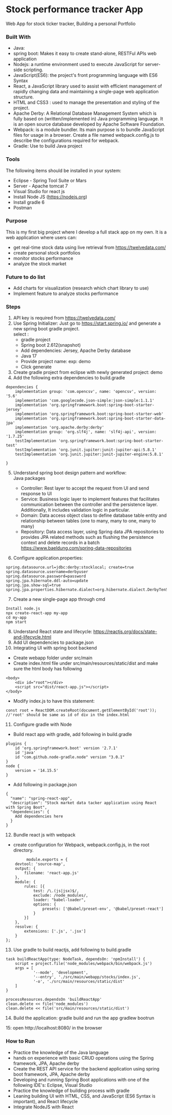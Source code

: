 # Stock performance tracker App
Web App for stock ticker tracker, Building a personal Portfolio
### Built With
* Java: <br />
* spring boot: Makes it easy to create stand-alone, RESTFul APIs web application <br />
* Nodejs: a runtime environment used to execute JavaScript for server-side scripting. <br />
* JavaScript(ES6): the project's front programming language with ES6 Syntax <br />
* React,  a JavaScript library used to assist with efficient management of rapidly changing data and maintaining a single-page web application structure. <br />
* HTML and CSS3 : used to manage the presentation and styling of the project. <br />
* Apache Derby: A Relational Database Management System which is fully based on (written/implemented in) Java programming language. It is an open source database developed by Apache Software Foundation. <br />
* Webpack:  is a module bundler. Its main purpose is to bundle JavaScript files for usage in a browser. Create a file named webpack.config.js to describe the configurations required for webpack. <br />
* Gradle: Use to build Java project <br />
### Tools
The following items should be installed in your system: <br />
* Eclipse - Spring Tool Suite or Mars <br />
* Server - Apache tomcat 7 <br />
* Visual Studio for react js <br />
* Install Node JS (https://nodejs.org) <br />
* Install gradle 6 <br />
* Postman <br />
### Purpose
This is my first big project where I develop a full stack app on my own. It is a web application where users can: <br />
* get real-time stock data using live retrieval from  https://twelvedata.com/ <br />
* create personal stock portfolios <br />
* monitor stocks performance <br />
* analyze the stock market <br />
### Future to do list 
* Add charts for visualization (research which chart library to use) <br />
* Implement feature to analyze stocks performance

### Steps
1. API key is required from https://twelvedata.com/
2. Use Spring Initializer: Just go to https://start.spring.io/ and generate a new spring boot gradle project. <br />
	select : <br />
	* gradle project
	* Spring boot 2.612(snapshot)
	* Add dependencies: Jersey, Apache Derby database
	* Java 17
	* Provide project name: exp: demo
	* Click generate
3. Create gradle project from eclipse with newly generated project: demo
4. Add the following extra dependencies to build.gradle
```
dependencies {
	implementation group: 'com.opencsv', name: 'opencsv', version: '5.6'
	implementation 'com.googlecode.json-simple:json-simple:1.1.1'
	implementation 'org.springframework.boot:spring-boot-starter-jersey'
	implementation 'org.springframework.boot:spring-boot-starter-web'
	implementation 'org.springframework.boot:spring-boot-starter-data-jpa'
	implementation 'org.apache.derby:derby'
	implementation group: 'org.slf4j', name: 'slf4j-api', version: '1.7.25'
	testImplementation 'org.springframework.boot:spring-boot-starter-test'
	testImplementation 'org.junit.jupiter:junit-jupiter-api:5.8.1'
    testImplementation 'org.junit.jupiter:junit-jupiter-engine:5.8.1'    

}
``` 
5. Understand spring boot design pattern and workflow: <br />
	Java packages <br />
	* Controller: Rest layer to accept the request from UI and send response to UI
	* Service: Business logic layer to implement features  that facilitates communication between the controller and the persistence layer. Additionally, It includes validation logic in particular.
	* Domain:  Data access object class to define database table entity and relationship between tables (one to many, many to one, many to many) <br />
	* Repository: Data access layer, using Spring data JPA repositories to provides JPA related methods such as flushing the persistence context and delete records in a batch https://www.baeldung.com/spring-data-repositories

6. Configure application.properties:
```
spring.datasource.url=jdbc:derby:stocklocal; create=true
spring.datasource.username=derbyuser
spring.datasource.password=password
spring.jpa.hibernate.ddl-auto=update
spring.jpa.show-sql=true
spring.jpa.properties.hibernate.dialect=org.hibernate.dialect.DerbyTenSevenDialect
```

7. Create a new single-page app through cmd
```
Install node.js 
npx create-react-app my-app
cd my-app
npm start
```
8. Understand React state and lifecycle: https://reactjs.org/docs/state-and-lifecycle.html
9. Add UI dependencies to package.json
10. Integrating UI with spring boot backend
* Create webapp folder under src/main
* Create index.html file under src/main/resources/static/dist and make sure the html body has following
```
<body>
	<div id="root"></div>
 	<script src="dist/react-app.js"></script>
</body>
```
* Modify index.js to have this statement:
```
const root = ReactDOM.createRoot(document.getElementById('root'));
//'root' should be same as id of div in the index.html 
```
11. Configure gradle with Node
* Build react app with gradle, add following in build.gradle
```
plugins {
    id 'org.springframework.boot' version '2.7.1'
    id 'java'
    id "com.github.node-gradle.node" version "3.0.1"
}
node {
    version = '14.15.5'
}
```
* Add following in package.json
```
{
  "name": "spring-react-app",
  "description": "Stock market data tacker application using React with Spring Boot",
  "dependencies": {
	Add dependencies here
  }
}
```
12. Bundle react js with webpack
* create configuration for Webpack, webpack.config.js, in the root directory.
	
```          
         module.exports = {
    devtool: 'source-map',
    output: {
        filename: 'react-app.js'
    },
    module: {
        rules: [{
            test: /\.(js|jsx)$/,
            exclude: /node_modules/,
            loader: "babel-loader",
            options: {
                presets: ['@babel/preset-env', '@babel/preset-react']
            }
        }]
    },
    resolve: {
        extensions: ['.js', '.jsx']
    }
};
```

13. Use gradle to build reactjs, add following to build.gradle
```
task buildReactApp(type: NodeTask, dependsOn: 'npmInstall') {
    script = project.file('node_modules/webpack/bin/webpack.js')
    args = [
            '--mode', 'development',
            '--entry', './src/main/webapp/stocks/index.js',
            '-o', './src/main/resources/static/dist'
    ]
}
 
processResources.dependsOn 'buildReactApp'
clean.delete << file('node_modules')
clean.delete << file('src/main/resources/static/dist')
```

14. Build the application: gradle build and run the app  gradlew bootrun

15: open http://localhost:8080/ in the browser


### How to Run
* Practice the knowledge of the Java language
* hands on experience with basic CRUD operations using the Spring framework, JPA, Apache derby
* Create the REST API service for the backend application using spring boot framework, JPA, Apache derby
* Developing and running Spring Boot applications with one of the following IDE's: Eclipse, Visual Studio
* Practice the knowledge of building process with gradle
* Leaning building UI with  HTML, CSS, and JavaScript (ES6 Syntax is important), and React lifecycle
* Integrate NodeJS with React
  
